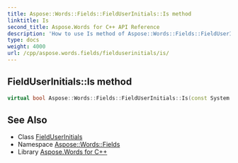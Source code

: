 ```yaml
---
title: Aspose::Words::Fields::FieldUserInitials::Is method
linktitle: Is
second_title: Aspose.Words for C++ API Reference
description: 'How to use Is method of Aspose::Words::Fields::FieldUserInitials class in C++.'
type: docs
weight: 4000
url: /cpp/aspose.words.fields/fielduserinitials/is/
---
```

## FieldUserInitials::Is method




```cpp
virtual bool Aspose::Words::Fields::FieldUserInitials::Is(const System::TypeInfo &target) const override
```

## See Also

* Class [FieldUserInitials](../)
* Namespace [Aspose::Words::Fields](../../)
* Library [Aspose.Words for C++](../../../)
